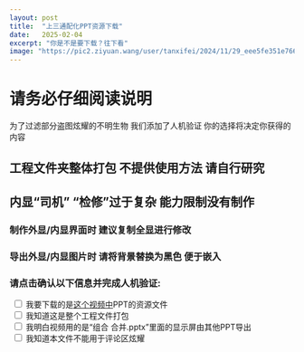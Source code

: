 ```yaml
---
layout: post
title:  "上三通配化PPT资源下载"
date:   2025-02-04
excerpt: "你是不是要下载？往下看"
image: "https://pic2.ziyuan.wang/user/tanxifei/2024/11/29_eee5fe351e766.jpg"
---
```


# 请务必仔细阅读说明
为了过滤部分盗图炫耀的不明生物 我们添加了人机验证 你的选择将决定你获得的内容
## 工程文件夹整体打包 不提供使用方法 请自行研究
## 内显“司机” “检修”过于复杂 能力限制没有制作
### 制作外显/内显界面时 建议复制全显进行修改
### 导出外显/内显图片时 请将背景替换为黑色 便于嵌入
<!-- 下载PPT资源文件 -->

### 请点击确认以下信息并完成人机验证:

<!-- 四个复选框 -->
<div id="confirmation">
    <label class="checkbox-label">
        <input type="checkbox" name="option" onclick="handleCheckboxClick(this)">
        我要下载的是<a href="https://www.bilibili.com/video/BV1W4cHeZErc" target="_blank">这个视频中</a>PPT的资源文件
    </label><br>
    <label class="checkbox-label">
        <input type="checkbox" name="option" onclick="handleCheckboxClick(this)">
        我知道这是整个工程文件打包
    </label><br>
    <label class="checkbox-label">
        <input type="checkbox" name="option" onclick="handleCheckboxClick(this)">
        我明白视频用的是“组合 合并.pptx”里面的显示屏由其他PPT导出
    </label><br>
    <label class="checkbox-label">
        <input type="checkbox" name="option" onclick="handleCheckboxClick(this)">
        我知道本文件不能用于评论区炫耀
    </label><br>
</div>


<style>
/* 复选框样式 */
.checkbox-label {
    padding: 5px;
    margin: 2px 0;
}

/* 已选中的复选框样式 */
.checked-label {
    background-color: #66CCFF;
}

/* 验证图片选中样式 */
.selected-image {
    border: 2px solid green !important;
}

/* 图片容器样式：使用flexbox实现自动适应布局 */
.captcha-image-container {
    display: flex;
    flex-wrap: wrap;           /* 允许换行 */
    justify-content: space-between;  /* 图片均匀分布 */
    gap: 10px;               /* 图片间距 */
    width: 100%;
    box-sizing: border-box;
}

/* 每张图片占据相等的宽度，并自适应窗口大小 */
.captcha-image {
    flex: 1 1 30%;                  /* 每张图片占据30%的宽度，且在小屏幕上会自动调整 */
    max-width: 150px;               /* 限制图片最大宽度 */
    height: auto;                   /* 高度自适应 */
    cursor: pointer;
    object-fit: cover;              /* 保持图片比例 */
    min-width: 120px;               /* 确保图片最小宽度，避免过小 */
}

/* 图片容器不超出视口宽度 */
.captcha-image-container > div {
    display: flex;
    justify-content: center;
}
</style>

<!-- 引入SweetAlert2库 -->
<script src="https://cdn.jsdelivr.net/npm/sweetalert2@11"></script>

<script type="text/javascript">
    // 复选框点击事件
    function handleCheckboxClick(checkbox) {
        var label = checkbox.parentElement;
        if (checkbox.checked) {
            label.classList.add('checked-label');
        } else {
            label.classList.remove('checked-label');
        }
        checkAllBoxes();
    }

    // 检查所有复选框是否均已勾选，若是则显示下载按钮并启动人机验证
    function checkAllBoxes() {
        var checkboxes = document.querySelectorAll('input[name="option"]');

        var allChecked = true;
        for (var i = 0; i < checkboxes.length; i++) {
            if (!checkboxes[i].checked) {
                allChecked = false;
                break;
            }
        }


        if (allChecked) {
            showImageCaptchaDialog();
        }
    }

    // 存储当前验证对话框中用户选中的图片索引数组
    let selectedIndices = [];

    // 用户点击图片时的处理函数：实现多选/反选，并更新样式
    function toggleImageSelection(index) {
        const imgElem = document.getElementById(`img-${index}`);
        const pos = selectedIndices.indexOf(index);
        if (pos === -1) {
            // 未选中则添加
            selectedIndices.push(index);
            imgElem.classList.add('selected-image');
        } else {
            // 已选中则取消选中
            selectedIndices.splice(pos, 1);
            imgElem.classList.remove('selected-image');
        }
    }

    // 人机验证函数
    function showImageCaptchaDialog() {
        // 图片资源列表，每个对象包含图片链接及一个描述数组
        const imageList = [
            { src: 'https://img.erpweb.eu.org/imgs/2025/02/217a7dae71138e3c.png', descriptions: ['三菱电机', '日本原装LCD'] },
            { src: 'https://img.erpweb.eu.org/imgs/2025/02/c76ff2a5963ccf02.png', descriptions: ['三菱电机'] },
            { src: 'https://img.erpweb.eu.org/imgs/2025/02/b252eeae4baac7e6.png', descriptions: ['三菱电机', '日本原装LCD'] },
            { src: 'https://img.erpweb.eu.org/imgs/2025/02/708fbd5e0b7a2972.png', descriptions: ['三菱电机'] },
            { src: 'https://img.erpweb.eu.org/imgs/2025/02/af99d1fff5d8ef4a.png', descriptions: ['上海三菱'] },
            { src: 'https://img.erpweb.eu.org/imgs/2025/02/7579d639be0d0ae8.png', descriptions: ['三菱电机'] },
            { src: 'https://img.erpweb.eu.org/imgs/2025/02/b782b204b51807fb.png', descriptions: ['三菱电机', '日本原装LCD'] },

            { src: 'https://img.erpweb.eu.org/imgs/2025/02/32af2c9b1372de4e.png', descriptions: ['三菱电机'] },
            { src: 'https://pic2.ziyuan.wang/user/tanxifei/2025/02/Screenshot_20250206_001835_ffb701489b076.jpg', descriptions: ['上海三菱'] },
            { src: 'https://pic2.ziyuan.wang/user/tanxifei/2025/02/Screenshot_20250206_001902_67e0d6af2e94e.jpg', descriptions: ['三菱电机'] },
            { src: 'https://pic2.ziyuan.wang/user/tanxifei/2025/02/IMG_20250206_001848_4cc35c4747ebb.png', descriptions: ['三菱电机'] },
            { src: 'https://img.erpweb.eu.org/imgs/2025/02/48d174689dd8b275.png', descriptions: ['三菱电机'] },
            { src: 'https://img.erpweb.eu.org/imgs/2025/02/8819543e0f406e54.png', descriptions: ['三菱电机'] }
        ];

        // 随机抽取6张图片（确保图片库数量始终大于6）
        function getRandomImages(arr, n) {
            let copy = arr.slice();
            let result = [];
            for (let i = 0; i < n; i++) {
                let idx = Math.floor(Math.random() * copy.length);
                result.push(copy[idx]);
                copy.splice(idx, 1);
            }
            return result;
        }
        const captchaImages = getRandomImages(imageList, 6);

        // 从6张图片中随机选择1张，并抽取1或2个描述作为提问条件
        const randomImage = captchaImages[Math.floor(Math.random() * captchaImages.length)];
        const targetDescriptions = [];

        // 从选中的图片的描述中随机抽取1到2个描述
        targetDescriptions.push(randomImage.descriptions[Math.floor(Math.random() * randomImage.descriptions.length)]);
        if (Math.random() < 0.5 && randomImage.descriptions.length > 1) {
            // 如果描述有多个并且随机选择了两个描述
            const secondDesc = randomImage.descriptions.find(d => d !== targetDescriptions[0]);
            targetDescriptions.push(secondDesc);
        }

        // 计算正确答案的图片索引集合：
        // 正确图片是指其描述数组包含【所有】目标描述
        let correctIndices = [];
        captchaImages.forEach((img, index) => {
            let hasAll = targetDescriptions.every(desc => img.descriptions.includes(desc));
            if (hasAll) {
                correctIndices.push(index);
            }
        });

        // 重置用户选择记录
        selectedIndices = [];

        // 构造验证对话框的HTML内容
        let questionText = '请选择所有包含描述：';
        if (targetDescriptions.length === 1) {
            questionText += `“${targetDescriptions[0]}”的图片`;
        } else {
            questionText += `“${targetDescriptions.join('” 和 “')}”的图片`;
        }
        let htmlContent = `<p>${questionText}</p>`;
        htmlContent += '<div class="captcha-image-container">';
        captchaImages.forEach((img, index) => {
            htmlContent += `
                <div class="captcha-image-container" style="cursor: pointer;" onclick="toggleImageSelection(${index})">
                    <img src="${img.src}" alt="${img.descriptions.join(', ')}" class="captcha-image" id="img-${index}">
                    <!-- 已删除描述文本部分 -->
                </div>
            `;
        });
        htmlContent += '</div>';

        // 使用SweetAlert2展示人机验证对话框
        Swal.fire({
            title: '是人是机 你自己说了算',
            html: htmlContent,
            showCancelButton: true,
            confirmButtonText: '提交',
            cancelButtonText: '取消',
            preConfirm: () => {
                return selectedIndices;
            }
        }).then((result) => {
            if (result.dismiss === Swal.DismissReason.cancel) {
                Swal.fire({
                    title: '验证取消',
                    text: '请重新完成验证。',
                    icon: 'error'
                });
                return;
            }
            // 对用户选中的索引数组和正确答案数组进行排序后比对
            const userSelection = result.value.sort((a, b) => a - b);
            const correctSorted = correctIndices.sort((a, b) => a - b);
            if (JSON.stringify(userSelection) === JSON.stringify(correctSorted)) {
                // 验证正确，返回正确密码
                Swal.fire({
                    title: '哦.',
                    text: '您已通过人机验证，\n点击下方按钮下载',
                    icon: 'success',
                    confirmButtonText: '前往下载'
                  }).then((result) => {
                    if (result.isConfirmed) {
                        window.location.href = 'https://mis1072-my.sharepoint.com/:u:/g/personal/tanxifei_mis1072_top/EU37wwmfJthKjKKKbyXZRJABJpFLd0S9H5CwD2FeGjMinw?e=3L4e25';
                    }
                });
            } else {
                // 验证错误，返回错误密码，但提示验证通过
                Swal.fire({
                    title: '哦',
                    text: '您已通过人机验证。\n点击下方按钮下载',
                    icon: 'success',
                    confirmButtonText: '前往下载'
                  }).then((result) => {
                    if (result.isConfirmed) {
                        window.location.href = 'https://mis1072-my.sharepoint.com/:u:/g/personal/tanxifei_mis1072_top/Ea0YNge3X0hMhXDxquDWKTIBwRLRkKfmxD_W5-BD7BcK9Q?e=PJYfcm';
                    }
                });
            }
        });
    }
</script>
